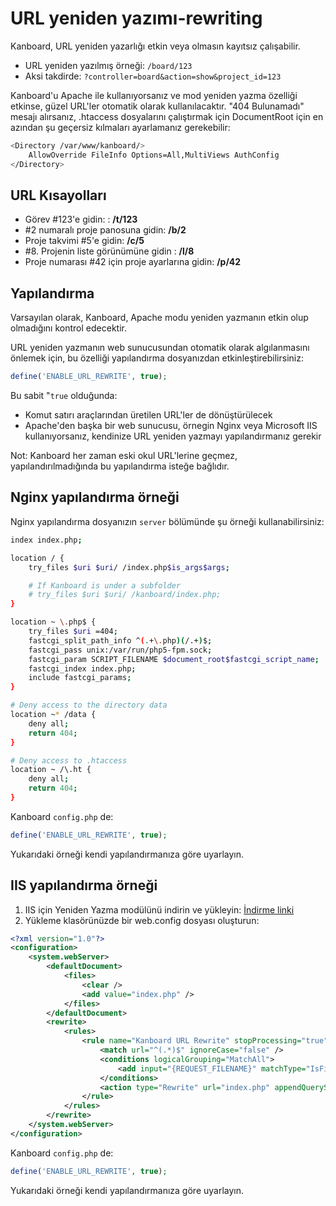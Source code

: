 URL yeniden yazımı-rewriting
=============

Kanboard, URL yeniden yazarlığı etkin veya olmasın kayıtsız çalışabilir.

- URL yeniden yazılmış örneği: `/board/123`
- Aksi takdirde: `?controller=board&action=show&project_id=123`

Kanboard'u Apache ile kullanıyorsanız ve mod yeniden yazma özelliği etkinse, güzel URL'ler otomatik olarak kullanılacaktır.
"404 Bulunamadı" mesajı alırsanız, .htaccess dosyalarını çalıştırmak için DocumentRoot için en azından şu geçersiz kılmaları ayarlamanız gerekebilir:

```sh
<Directory /var/www/kanboard/>
	AllowOverride FileInfo Options=All,MultiViews AuthConfig
</Directory>
```

URL Kısayolları
-------------

- Görev #123'e gidin: : **/t/123**
- #2 numaralı proje panosuna gidin: **/b/2**
- Proje takvimi #5'e gidin: **/c/5**
- #8. Projenin liste görünümüne gidin : **/l/8**
- Proje numarası  #42 için proje ayarlarına gidin: **/p/42**

Yapılandırma
-------------

Varsayılan olarak, Kanboard, Apache modu yeniden yazmanın etkin olup olmadığını kontrol edecektir.

URL yeniden yazmanın web sunucusundan otomatik olarak algılanmasını önlemek için, bu özelliği yapılandırma dosyanızdan etkinleştirebilirsiniz:

```php
define('ENABLE_URL_REWRITE', true);
```

Bu sabit "`true` olduğunda:

- Komut satırı araçlarından üretilen URL'ler de dönüştürülecek
- Apache'den başka bir web sunucusu, örnegin Nginx veya Microsoft IIS kullanıyorsanız, kendinize URL yeniden yazmayı yapılandırmanız gerekir

Not: Kanboard her zaman eski okul URL'lerine geçmez, yapılandırılmadığında bu yapılandırma isteğe bağlıdır.

Nginx yapılandırma örneği
---------------------------

Nginx yapılandırma dosyanızın `server` bölümünde şu örneği kullanabilirsiniz:

```bash
index index.php;

location / {
    try_files $uri $uri/ /index.php$is_args$args;

    # If Kanboard is under a subfolder
    # try_files $uri $uri/ /kanboard/index.php;
}

location ~ \.php$ {
    try_files $uri =404;
    fastcgi_split_path_info ^(.+\.php)(/.+)$;
    fastcgi_pass unix:/var/run/php5-fpm.sock;
    fastcgi_param SCRIPT_FILENAME $document_root$fastcgi_script_name;
    fastcgi_index index.php;
    include fastcgi_params;
}

# Deny access to the directory data
location ~* /data {
    deny all;
    return 404;
}

# Deny access to .htaccess
location ~ /\.ht {
    deny all;
    return 404;
}
```

Kanboard `config.php` de:

```php
define('ENABLE_URL_REWRITE', true);
```

Yukarıdaki örneği kendi yapılandırmanıza göre uyarlayın.

IIS yapılandırma örneği
-------------------------

1. IIS için Yeniden Yazma modülünü indirin ve yükleyin: [İndirme linki](http://www.iis.net/learn/extensions/url-rewrite-module/using-the-url-rewrite-module)
2. Yükleme klasörünüzde bir web.config dosyası oluşturun:

```xml
<?xml version="1.0"?>
<configuration>
    <system.webServer>
        <defaultDocument>
            <files>
                <clear />
                <add value="index.php" />
            </files>
        </defaultDocument>
        <rewrite>
            <rules>
                <rule name="Kanboard URL Rewrite" stopProcessing="true">
                    <match url="^(.*)$" ignoreCase="false" />
                    <conditions logicalGrouping="MatchAll">
                        <add input="{REQUEST_FILENAME}" matchType="IsFile" ignoreCase="false" negate="true" />
                    </conditions>
                    <action type="Rewrite" url="index.php" appendQueryString="true" />
                </rule>
            </rules>
        </rewrite>
    </system.webServer>
</configuration>
```

Kanboard `config.php` de:

```php
define('ENABLE_URL_REWRITE', true);
```

Yukarıdaki örneği kendi yapılandırmanıza göre uyarlayın.


